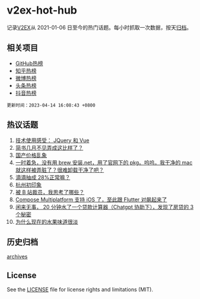 # v2ex-hot-hub

 记录[V2EX](https://www.v2ex.com/)从 2021-01-06 日至今的热门话题。每小时抓取一次数据，按天[归档](archives)。
 
 ## 相关项目

- [GitHub热榜](https://github.com/lonnyzhang423/github-hot-hub)
- [知乎热榜](https://github.com/lonnyzhang423/zhihu-hot-hub)
- [微博热榜](https://github.com/lonnyzhang423/weibo-hot-hub)
- [头条热榜](https://github.com/lonnyzhang423/toutiao-hot-hub)
- [抖音热榜](https://github.com/lonnyzhang423/douyin-hot-hub)


 `更新时间：2023-04-14 16:08:43 +0800`

## 热议话题

1. [技术使用感受： JQuery 和 Vue](https://www.v2ex.com/t/932298)
1. [简书几月不见弄成这比样了？](https://www.v2ex.com/t/932360)
1. [国产价格乱象](https://www.v2ex.com/t/932390)
1. [一时着急，没有用 brew 安装.net，用了官网下的 pkg。呜呜，我干净的 mac 就这样被弄脏了？很难卸载干净了吧？](https://www.v2ex.com/t/932320)
1. [滴滴抽成 28%正常嘛？](https://www.v2ex.com/t/932377)
1. [杭州初印象](https://www.v2ex.com/t/932393)
1. [被 B 站裁员，我思考了哪些？](https://www.v2ex.com/t/932350)
1. [Compose Multiplatform 支持 iOS 了，至此跟 Flutter 对飙起来了](https://www.v2ex.com/t/932317)
1. [闲来无事， 20 分钟水了一个贷款计算器（Chatgpt 协助下），发现了房贷的 3 个秘密](https://www.v2ex.com/t/932456)
1. [为什么现在的水果味道很淡](https://www.v2ex.com/t/932272)

## 历史归档

[archives](archives)

## License

See the [LICENSE](LICENSE) file for license rights and limitations (MIT).
